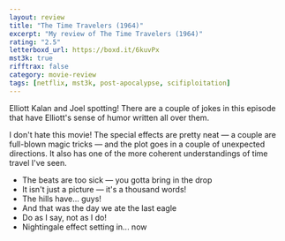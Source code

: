 ```yaml
---
layout: review
title: "The Time Travelers (1964)"
excerpt: "My review of The Time Travelers (1964)"
rating: "2.5"
letterboxd_url: https://boxd.it/6kuvPx
mst3k: true
rifftrax: false
category: movie-review
tags: [netflix, mst3k, post-apocalypse, scifiploitation]
---
```


Elliott Kalan and Joel spotting! There are a couple of jokes in this episode that have Elliott's sense of humor written all over them.

I don't hate this movie! The special effects are pretty neat — a couple are full-blown magic tricks — and the plot goes in a couple of unexpected directions. It also has one of the more coherent understandings of time travel I've seen.

- The beats are too sick — you gotta bring in the drop
- It isn't just a picture — it's a thousand words!
- The hills have... guys!
- And that was the day we ate the last eagle
- Do as I say, not as I do!
- Nightingale effect setting in... now
